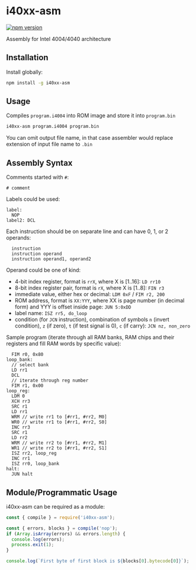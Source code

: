 # i40xx-asm

[![npm version](https://img.shields.io/npm/v/i40xx-asm)](https://www.npmjs.com/package/i40xx-asm)

Assembly for Intel 4004/4040 architecture

## Installation

Install globally:

```sh
npm install -g i40xx-asm
```

## Usage

Compiles `program.i4004` into ROM image and store it into `program.bin`

```sh
i40xx-asm program.i4004 program.bin 
```

You can omit output file name, in that case assembler would replace extension of input file name to `.bin`

## Assembly Syntax

Comments started with `#`:
```
# comment
```

Labels could be used:
```
label:
  NOP
label2: DCL
```

Each instruction should be on separate line and can have 0, 1, or 2 operands:
```
  instruction
  instruction operand
  instruction operand1, operand2
```
Operand could be one of kind:
- 4-bit index register, format is `rrX`, where X is [1..16]: `LD rr10`
- 8-bit index register pair, format is `rX`, where X is [1..8]: `FIN r3`
- immediate value, either hex or decimal: `LDM 0xF` / `FIM r2, 200`
- ROM address, format is `XX:YYY`, where XX is page number (in decimal form) and YYY is offset inside page: `JUN 5:0xDD`
- label name: `ISZ rr5, do_loop`
- condition (for `JCN` instruction), combination of symbols `n` (invert condition), `z` (if zero), `t` (if test signal is 0), `c` (if carry): `JCN nz, non_zero`

Sample program (iterate through all RAM banks, RAM chips and their registers and fill RAM words by specific value):
```
  FIM r0, 0x80
loop_bank:
  // select bank
  LD rr1
  DCL
  // iterate through reg number
  FIM r1, 0x00
loop_reg:
  LDM 0
  XCH rr3
  SRC r1
  LD rr1
  WRM // write rr1 to [#rr1, #rr2, M0]
  WR0 // write rr1 to [#rr1, #rr2, S0]
  INC rr3
  SRC r1
  LD rr2
  WRM // write rr2 to [#rr1, #rr2, M1]
  WR1 // write rr2 to [#rr1, #rr2, S1]
  ISZ rr2, loop_reg
  INC rr1
  ISZ rr0, loop_bank
halt:
  JUN halt
```

## Module/Programmatic Usage

i40xx-asm can be required as a module:

```js
const { compile } = require('i40xx-asm');

const { errors, blocks } = compile('nop');
if (Array.isArray(errors) && errors.length) {
  console.log(errors);
  process.exit(1);
}

console.log(`First byte of first block is ${blocks[0].bytecode[0]}`);
```

